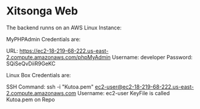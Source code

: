 # Xitsonga Web

The backend runns on an AWS Linux Instance:

MyPHPAdmin Credentials are:

URL: https://ec2-18-219-68-222.us-east-2.compute.amazonaws.com/phpMyAdmin
Username: developer
Password: SQiSeQvDiiR9GeKC


Linux Box Credentials are:

SSH Command: ssh -i "Kutoa.pem" ec2-user@ec2-18-219-68-222.us-east-2.compute.amazonaws.com
Username: ec2-user
KeyFile is called Kutoa.pem on Repo